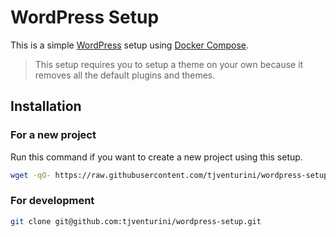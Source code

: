 # WordPress Setup

This is a simple [WordPress](https://wordpress.org) setup using [Docker Compose](https://docs.docker.com/compose/).

> This setup requires you to setup a theme on your own because it removes all the default plugins and themes.

## Installation

### For a new project

Run this command if you want to create a new project using this setup.

```bash
wget -qO- https://raw.githubusercontent.com/tjventurini/wordpress-setup/master/remove-setup.sh | bash
```

### For development

```bash
git clone git@github.com:tjventurini/wordpress-setup.git
```